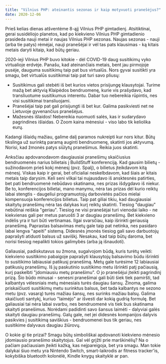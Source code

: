 ```yaml
---
title: "Vilnius PHP: ateinantis sezonas ir kaip motyvuoti pranešėjus?"
date: 2020-12-06
---
```


Prieš kelias dienas atšventėme 8-ąjį Vilnius PHP gimtadienį. Atsitiktinai, gerai
susidėliojo planetos, kad po kiekvieno Vilnius PHP gimtadienio prasideda nauji
metai ir naujas Vilnius PHP sezonas. Naujas sezonas - nauji (arba tie patys)
rėmėjai, nauji pranešėjai ir vėl tas pats klausimas - ką kitais metais daryti
kitaip, kad būtų geriau.

2020-ieji Vilnius PHP buvo kitokie - dėl COVID-19 daug susitikimų vyko
virtualioje erdvėje. Panašu, kad ateinančiais metais, bent jau pirmojoje pusėje,
dauguma susitikimų taip pat bus virtualūs. Nors gyvai susitikti yra smagu, bet
virtualūs susitikimai taip pat turi savo pliusų:

- Susitikimus gali stebėti iš bet kurios vietos prisijungę klausytojai. Turime
  mažą bet aktyvią Klaipėdos bendruomenę, kurie vis prašydavo, kad transliuotume
  susitikumus interentu. Dabar tuo nebereikia rūpintis, nes visi susitikimai
  transliuojami.
- Pranešėjai taip pat gali prisijungti iš bet kur. Galima pasikviesti net ne
  Lietuvoje gyvenančius pranešėjus.
- Mažesnės išlaidos! Nebereikia nuomuoti salės, kas ir sudarydavo pagrindines
  išlaidas. O Zoom kaina mėnesiui - viso labo tik keliolika eurų.

Kadangi išlaidų mažiau, galime dalį paramos nukreipti kur nors kitur. Būtų
tikslinga už surinktą paramą auginti bendruomenę, skatinti jos aktyvumą.
Norisi, kad žmonės patys siūlytų pranešimus. Reikia juos skatinti.

Anksčiau apdovanodavom daugiausiai pranešimų skaičiusius bendruomenės narius
bilietais į BuildStuff konferenciją. Kad gausim bilietų - sužinodavom prieš kokį
mėnesį (pvz. Spalį), o bilietus įteikdavom kitą mėnesį. Viskas kaip ir gerai,
bet oficialiai neskelbdavom, kad šiais ar kitais metais taip darysim. Keli seni
vilkai tai nujausdavo iš ansktesnės patirties, bet pati bendruomenė nebūdavo
skatinama, nes prizas išdygdavo iš niekur. Be to, konferencijos bilietai, mano
manymu, nėra tas prizas dėl kurio reiktų labai stengtis - daugeliui
programuotojų darbovietės pačios mielai kompensuoja konferencijos bilietus. Taip
pat giliai tikiu, kad daugiausiai skaitytų pranešimų nėra tas dalykas kurį
reiktų skatinti. Tiesiog "daugiau" nebūtinai reiškia "geriau". Tiesiog ne visi
pranešėjai turi vienodai laiko - ne kiekvienas gali per metus paruošti 3 ar
daugiau pranešimų. Bet kiekvieno indėlis yra ir turi būti vertinamas. Ilgai
svarsčiau, kaip išrinkti geriausią pranešimą. Paprastas balsavimas metų gale
taip pat netinka, nes pasidaro labai lengva "apeiti" sistemą. Didesnės įmonės
tiesiog gali savo darbuotojų paprašyti atiduoti balsus už saviškį. Nesakau, kad
taip būtų daroma, bet norisi tiesiog nepalikti tokios galimybės (arba ją
išnaudoti).

Galiausiai, padiskutavus su žmona, sugalvojom būdą, kuris turėtų veikti:
kiekvieno susitikimo pabaigoje paprašyti klausytojų balsavimo būdu išrinkti to
susitikimo labiausiai patikusį pranešimą. Metų gale turėsime 12 labiausiai
patikusių pranešimų. Iš jų paskutinio susitikimo metu išrinkti patį pačiausią,
kurį paskelbti "įdomiausiu metų pranešimu". O jo pranešėjui įteikti pagrindinį
prizą. Šio būdo minusai - senesni pranešimai gali būti šiek tiek pamiršti, tad
kalbantys vėlesniais metų mėnesiais turės daugiau šansų. Žinoma, galima
priskaičiuoti susitikimų metu surinktus balsus, bet tada kalbantys ne sezono
metu (pvz. vasarą) turės mažiau šansų, nes surinks mažiau balsų. Galima
skaičiuoti santykį, kuriuo "laimėjo" ar išvesti dar kokią gudrią formulę. Bet
galiausiai tai nėra labai svarbu, nes bendruomenė vis tiek bus skatinama
skaityti pranešimus. Norėdami padidinti savo šansus laimėti - dalyviai galės
skaityti daugiau pranešimų. Galų gale, net jei didesnės kompanijos dalyvis
pasikvies į susitikimą saviškius - bendruomenei bus tik geriau, nes susitikime
dalyvaus daugiau žiūrovų.

O kokie gi tie prizai? Smagu būtų simboliškai apdovanoti kiekvieno mėnesio
įdomiausio pranešimo skaitytojus. Gal vėl grįžti prie marškinėlių? Na o pačiam
pačiausiam įteikti kažką, kas neįpareigoja, bet yra smagu. Man tokie dalykai
šiuo metu yra Nintendo Switch, smart-laikrodis ar fitness tracker'is, kokybiška
bluetooth kolonėlė, Kindle knygų skaityklė ar pan.
